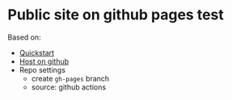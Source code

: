 # Public site on github pages test

Based on:

- [Quickstart](https://gohugo.io/getting-started/quick-start/#commands)
- [Host on github](https://gohugo.io/hosting-and-deployment/hosting-on-github/)
- Repo settings
    - create `gh-pages` branch
    - source: github actions
